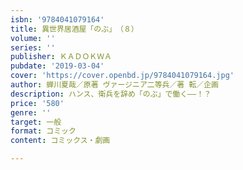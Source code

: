 ```yaml
---
isbn: '9784041079164'
title: 異世界居酒屋「のぶ」　（８）
volume: ''
series: ''
publisher: ＫＡＤＯＫＷＡ
pubdate: '2019-03-04'
cover: 'https://cover.openbd.jp/9784041079164.jpg'
author: 蝉川夏哉／原著 ヴァージニア二等兵／著 転／企画
description: ハンス、衛兵を辞め「のぶ」で働く――！？
price: '580'
genre: ''
target: 一般
format: コミック
content: コミックス・劇画

---
```

